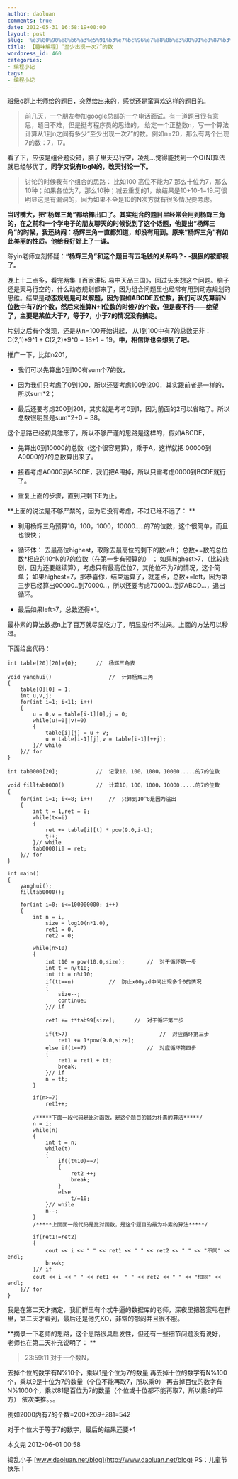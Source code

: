 ```yaml
---
author: daoluan
comments: true
date: 2012-05-31 16:58:19+00:00
layout: post
slug: '%e3%80%90%e8%b6%a3%e5%91%b3%e7%bc%96%e7%a8%8b%e3%80%91%e8%87%b3%e5%b0%91%e5%87%ba%e7%8e%b0%e4%b8%80%e6%ac%a17%e7%9a%84%e6%95%b0'
title: 【趣味编程】“至少出现一次7”的数
wordpress_id: 460
categories:
- 编程小记
tags:
- 编程小记
---
```


班级q群上老师给的题目，突然给出来的，感觉还是蛮喜欢这样的题目的。


> 前几天，一个朋友参加google总部的一个电话面试。有一道题目很有意思，题目不难，但是挺考程序员的思维的。
给定一个正整数n，写一个算法计算从1到n之间有多少“至少出现一次7”的数。例如n=20，那么有两个出现7的数：7，17。


<!-- more -->

看了下，应该是组合题没错，脑子里天马行空，凌乱...觉得能找到一个O(N)算法就已经够优了，**同学又说有logN的，改天讨论一下。**


> 讨论的时候我有个组合的思路：
比如100
高位不能为7
那么十位为7，那么10种；如果各位为7，那么10种；减去重复的1，故结果是10+10-1=19.可很明显这是有漏洞的，因为如果不全是10的N次方就有很多情况要考虑。


**当时嘴大，把“杨辉三角”都给摔出口了。其实组合的题目里经常会用到杨辉三角的，在之前和一个学电子的朋友聊天的时候说到了这个话题，他提出“杨辉三角”的时候，我还纳闷：杨辉三角一直都知道，却没有用到。原来“杨辉三角”有如此美丽的性质。他给我好好上了一课。**

陈yin老师立刻怀疑：**“杨辉三角”和这个题目有五毛钱的关系吗？- -狠狠的被鄙视了。**

晚上十二点多，看完两集《百家讲坛 易中天品三国》，回过头来想这个问题。脑子还是天马行空的，什么动态规划都来了，因为组合问题里也经常有用到动态规划的思维。结果是**动态规划是可以解题，因为假如ABCDE五位数，我们可以先算前N位数中有7的个数，然后来推算N+1位数的时候7的个数，但是我不行——绝望了，主要是某位大于7，等于7，小于7的情况没有搞定。**

片刻之后有个发现，还是从n=100开始讲起，
从1到100中有7的总数无非：C(2,1)*9^1 + C(2,2)*9^0 = 18+1 = 19。**中，相信你也会想到了吧。**

推广一下，比如n201，



	
  * 我们可以先算出0到100有sum个7的数，

	
  * 因为我们只考虑了0到100，所以还要考虑100到200，其实跟前者是一样的，所以sum*2；

	
  * 最后还要考虑200到201，其实就是考考0到1，因为前面的2可以省略了。所以总数很明显是sum*2+0 = 38。


这个思路已经初具雏形了，所以不够严谨的思路是这样的，假如ABCDE，

	
  * 先算出0到10000的总数（这个很容易算），乘于A，这样就把 00000到A0000的7的总数算出来了。

	
  * 接着考虑A0000到ABCDE，我们把A甩掉，所以只需考虑0000到BCDE就行了。

	
  * 重复上面的步骤，直到只剩下E为止。


**上面的说法是不够严禁的，因为它没有考虑，不过已经不远了： **



	
  * 利用杨辉三角预算10，100，1000，10000.....的7的位数，这个很简单，而且也很快；

	
  * 循环体：
去最高位highest，取除去最高位的剩下的数left；
总数+=数的总位数*相应的10^N的7的位数（在第一步有预算的） ；
如果highest>7，（比较悲剧，因为还要继续算），考虑只有最高位位7，其他位不为7的情况，这个简单；
如果highest=7，那恭喜你，结束运算了，就差点，总数+=left，因为第三步已经算出00000..到70000..，所以还要考虑70000...到7ABCD...，退出循环。

	
  * 最后如果left>7，总数还得+1。


最朴素的算法数据n上了百万就尽显吃力了，明显应付不过来。上面的方法可以秒过。

下面给出代码：

    
    int table[20][20]={0};		//	杨辉三角表
    
    void yanghui()					//	计算杨辉三角
    {
    	table[0][0] = 1;
    	int u,v,j;
    	for(int i=1; i<11; i++)
    	{
    		u = 0,v = table[i-1][0],j = 0;
    		while(u!=0||v!=0)
    		{
    			table[i][j] = u + v;
    			u = table[i-1][j],v = table[i-1][++j];
    		}// while
    	}// for
    }
    
    int tab0000[20];			//	记录10，100，1000，10000.....的7的位数
    
    void filltab0000()			//	计算10，100，1000，10000.....的7的位数
    {
    	for(int i=1; i<=8; i++)		//	只算到10^8是因为溢出
    	{
    		int t = 1,ret = 0;
    		while(t<=i)
    		{
    			ret += table[i][t] * pow(9.0,i-t);
    			t++;
    		}// while
    		tab0000[i] = ret;
    	}// for
    }
    
    int main()
    {
    	yanghui();
    	filltab0000();
    
    	for(int i=0; i<=100000000; i++)
    	{
    		int n = i,
    			size = log10(n*1.0),
    			ret1 = 0,
    			ret2 = 0;
    
    		while(n>10)
    		{
    			int t10 = pow(10.0,size);		//	对于循环第一步
    			int t = n/t10;
    			int tt = n%t10;
    			if(tt==n)			//	防止x00yzd中间出现多个0的情况
    			{
    				size--;
    				continue;
    			}// if
    
    			ret1 += t*tab99[size];		//	对于循环第二步
    
    			if(t>7)								//	对应循环第三步
    				ret1 += 1*pow(9.0,size);
    			else if(t==7)					//	对应循环第四步
    			{
    				ret1 = ret1 + tt;
    				break;
    			}// if
    			n = tt;
    		}
    
    		if(n>=7)
    			ret1++;
    
    		/*****下面一段代码是比对函数，是这个题目的最为朴素的算法*****/
    		n = i;
    		while(n)
    		{
    			int t = n;
    			while(t)
    			{
    				if((t%10)==7)
    				{
    					ret2 ++;
    					break;
    				}
    				else
    					t/=10;
    			}// while
    			n--;
    		}
    		/*****上面面一段代码是比对函数，是这个题目的最为朴素的算法*****/
    
    		if(ret1!=ret2)
    		{
    			cout << i << " " << ret1 << " " << ret2 << " " << "不同" << endl;
    			break;
    		}// if
    		cout << i << " " << ret1 <<  " " << ret2 << " " << "相同" << endl;
    	}// for
    }


我是在第二天才搞定，我们群里有个忒牛逼的数据库的老师，深夜里把答案甩在群里，第二天才看到，最后还是他先KO，非常的郁闷并且很不服。

**摘录一下老师的思路，这个思路很具启发性，但还有一些细节问题没有说好，老师也在第二天补充说明了： **


> 23:59:11
对于一个数N，

去掉个位的数字有N%10个，乘以1是个位为7的数量
再去掉十位的数字有N%100个，乘以9是十位为7的数量（个位不能再取7，所以乘9）
再去掉百位的数字有N%1000个，乘以81是百位为7的数量（个位或十位都不能再取7，所以乘9的平方）
依次类推。。。

例如2000内有7的个数=200+20*9+2*81=542

对于个位大于等于7的数字，最后的结果还要+1


本文完 2012-06-01 00:58

捣乱小子 [www.daoluan.net/blog](http://www.daoluan.net/blog) PS：儿童节快乐！
